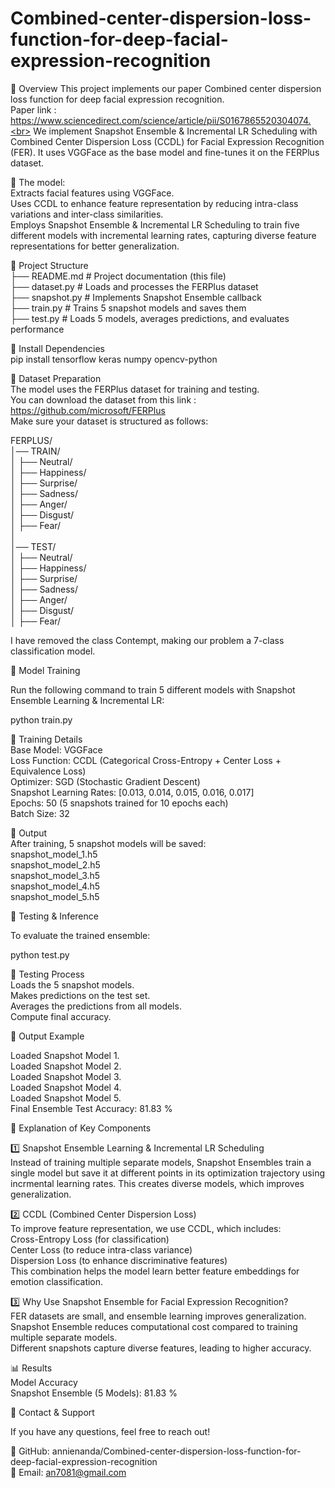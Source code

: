 # Combined-center-dispersion-loss-function-for-deep-facial-expression-recognition

📌  Overview
This project implements our paper Combined center dispersion loss function for deep facial expression recognition.<br> 
Paper link : https://www.sciencedirect.com/science/article/pii/S0167865520304074.<br>
We implement Snapshot Ensemble & Incremental LR Scheduling with Combined Center Dispersion Loss (CCDL) for Facial Expression Recognition (FER). It uses VGGFace as the base model and fine-tunes it on the FERPlus dataset.<br>

📌 The model:<br>
Extracts facial features using VGGFace.<br>
Uses CCDL to enhance feature representation by reducing intra-class variations and inter-class similarities.<br>
Employs Snapshot Ensemble & Incremental LR Scheduling to train five different models with incremental learning rates, capturing diverse feature representations for better generalization.<br>

📌 Project Structure<br>
├── README.md                  # Project documentation (this file)<br>
├── dataset.py                 # Loads and processes the FERPlus dataset<br>
├── snapshot.py                # Implements Snapshot Ensemble callback<br>
├── train.py                   # Trains 5 snapshot models and saves them<br>
├── test.py                    # Loads 5 models, averages predictions, and evaluates performance<br>

📌 Install Dependencies<br>
pip install tensorflow keras numpy opencv-python<br>

📌 Dataset Preparation<br>
The model uses the FERPlus dataset for training and testing.<br>
You can download the dataset from this link : https://github.com/microsoft/FERPlus<br>
Make sure your dataset is structured as follows:<br>

FERPLUS/<br>
│── TRAIN/<br>
│   ├── Neutral/<br>
│   ├── Happiness/<br>
│   ├── Surprise/<br>
│   ├── Sadness/<br>
│   ├── Anger/<br>
│   ├── Disgust/<br>
│   ├── Fear/<br>
│<br>
│── TEST/<br>
│   ├── Neutral/<br>
│   ├── Happiness/<br>
│   ├── Surprise/<br>
│   ├── Sadness/<br>
│   ├── Anger/<br>
│   ├── Disgust/<br>
│   ├── Fear/<br>

I have removed the class Contempt, making our problem a 7-class classification model.<br>

🚀 Model Training<br>

Run the following command to train 5 different models with Snapshot Ensemble Learning & Incremental LR:<br>

python train.py<br>

🔹 Training Details<br>
Base Model: VGGFace<br>
Loss Function: CCDL (Categorical Cross-Entropy + Center Loss + Equivalence Loss)<br>
Optimizer: SGD (Stochastic Gradient Descent)<br>
Snapshot Learning Rates: [0.013, 0.014, 0.015, 0.016, 0.017]<br>
Epochs: 50 (5 snapshots trained for 10 epochs each)<br>
Batch Size: 32<br>

🔹 Output<br>
After training, 5 snapshot models will be saved:<br>
snapshot_model_1.h5<br>
snapshot_model_2.h5<br>
snapshot_model_3.h5<br>
snapshot_model_4.h5<br>
snapshot_model_5.h5<br>

🚀 Testing & Inference<br>

To evaluate the trained ensemble:<br>

python test.py<br>

🔹 Testing Process<br>
Loads the 5 snapshot models.<br>
Makes predictions on the test set.<br>
Averages the predictions from all models.<br>
Compute final accuracy.<br>

🔹 Output Example<br>

Loaded Snapshot Model 1.<br>
Loaded Snapshot Model 2.<br>
Loaded Snapshot Model 3.<br>
Loaded Snapshot Model 4.<br>
Loaded Snapshot Model 5.<br>
Final Ensemble Test Accuracy: 81.83 %<br>


📖 Explanation of Key Components<br>

1️⃣ Snapshot Ensemble Learning & Incremental LR Scheduling<br>
Instead of training multiple separate models, Snapshot Ensembles train a single model but save it at different points in its optimization trajectory using incrmental learning rates. This creates diverse models, which improves generalization.<br>

2️⃣ CCDL (Combined Center Dispersion Loss)<br>
To improve feature representation, we use CCDL, which includes:<br>
Cross-Entropy Loss (for classification)<br>
Center Loss (to reduce intra-class variance)<br>
Dispersion Loss (to enhance discriminative features)<br>
This combination helps the model learn better feature embeddings for emotion classification.<br>

3️⃣ Why Use Snapshot Ensemble for Facial Expression Recognition?<br>
FER datasets are small, and ensemble learning improves generalization.<br>
Snapshot Ensemble reduces computational cost compared to training multiple separate models.<br>
Different snapshots capture diverse features, leading to higher accuracy.<br>

📊 Results<br>
Model	Accuracy<br>
Snapshot Ensemble (5 Models):	81.83 %<br>


📩 Contact & Support<br>

If you have any questions, feel free to reach out! <br>

🔗 GitHub: annienanda/Combined-center-dispersion-loss-function-for-deep-facial-expression-recognition<br>
📧 Email: an7081@gmail.com<br>
